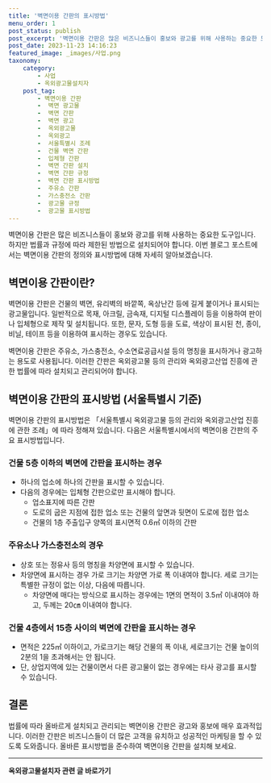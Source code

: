 ```yaml
---
title: '벽면이용 간판의 표시방법'
menu_order: 1
post_status: publish
post_excerpt: '벽면이용 간판은 많은 비즈니스들이 홍보와 광고를 위해 사용하는 중요한 도구입니다. 하지만 법률과 규정에 따라 제한된 방법으로 설치되어야 합니다. 이번 블로그 포스트에서는 벽면이용 간판의 정의와 표시방법에 대해 자세히 알아보겠습니다.'
post_date: 2023-11-23 14:16:23
featured_image: _images/사업.png
taxonomy:
    category:
        - 사업
        - 옥외광고물설치자
    post_tag:
        - 벽면이용 간판
        -  벽면 광고물
        -  벽면 간판
        -  벽면 광고
        -  옥외광고물
        -  옥외광고
        -  서울특별시 조례
        -  건물 벽면 간판
        -  입체형 간판
        -  벽면 간판 설치
        -  벽면 간판 규정
        -  벽면 간판 표시방법
        -  주유소 간판
        -  가스충전소 간판
        -  광고물 규정
        -  광고물 표시방법
---
```



벽면이용 간판은 많은 비즈니스들이 홍보와 광고를 위해 사용하는 중요한 도구입니다. 하지만 법률과 규정에 따라 제한된 방법으로 설치되어야 합니다. 이번 블로그 포스트에서는 벽면이용 간판의 정의와 표시방법에 대해 자세히 알아보겠습니다.

## 벽면이용 간판이란?

벽면이용 간판은 건물의 벽면, 유리벽의 바깥쪽, 옥상난간 등에 길게 붙이거나 표시되는 광고물입니다. 일반적으로 목재, 아크릴, 금속재, 디지털 디스플레이 등을 이용하여 판이나 입체형으로 제작 및 설치됩니다. 또한, 문자, 도형 등을 도료, 색상이 표시된 천, 종이, 비닐, 테이프 등을 이용하여 표시하는 경우도 있습니다.

벽면이용 간판은 주유소, 가스충전소, 수소연료공급시설 등의 명칭을 표시하거나 광고하는 용도로 사용됩니다. 이러한 간판은 옥외광고물 등의 관리와 옥외광고산업 진흥에 관한 법률에 따라 설치되고 관리되어야 합니다.

## 벽면이용 간판의 표시방법 (서울특별시 기준)

벽면이용 간판의 표시방법은 「서울특별시 옥외광고물 등의 관리와 옥외광고산업 진흥에 관한 조례」에 따라 정해져 있습니다. 다음은 서울특별시에서의 벽면이용 간판의 주요 표시방법입니다.

### 건물 5층 이하의 벽면에 간판을 표시하는 경우

- 하나의 업소에 하나의 간판을 표시할 수 있습니다.
- 다음의 경우에는 입체형 간판으로만 표시해야 합니다.
   - 업소표지에 따른 간판
   - 도로의 굽은 지점에 접한 업소 또는 건물의 앞면과 뒷면이 도로에 접한 업소
   - 건물의 1층 주출입구 양쪽의 표시면적 0.6㎡ 이하의 간판

### 주유소나 가스충전소의 경우

- 상호 또는 정유사 등의 명칭을 차양면에 표시할 수 있습니다.
- 차양면에 표시하는 경우 가로 크기는 차양면 가로 폭 이내여야 합니다. 세로 크기는 특별한 규정이 없는 이상, 다음에 따릅니다.
  - 차양면에 매다는 방식으로 표시하는 경우에는 1면의 면적이 3.5㎡ 이내여야 하고, 두께는 20㎝ 이내여야 합니다.

### 건물 4층에서 15층 사이의 벽면에 간판을 표시하는 경우

- 면적은 225㎡ 이하이고, 가로크기는 해당 건물의 폭 이내, 세로크기는 건물 높이의 2분의 1을 초과해서는 안 됩니다.
- 단, 상업지역에 있는 건물이면서 다른 광고물이 없는 경우에는 타사 광고를 표시할 수 있습니다.

## 결론

법률에 따라 올바르게 설치되고 관리되는 벽면이용 간판은 광고와 홍보에 매우 효과적입니다. 이러한 간판은 비즈니스들이 더 많은 고객을 유치하고 성공적인 마케팅을 할 수 있도록 도와줍니다. 올바른 표시방법을 준수하여 벽면이용 간판을 설치해 보세요.
<!-- wp:separator -->
<hr class="wp-block-separator has-alpha-channel-opacity"/>
<!-- /wp:separator -->

<!-- wp:group {"backgroundColor":"base","layout":{"type":"constrained"}} -->
<div class="wp-block-group has-base-background-color has-background"><!-- wp:paragraph {"align":"center","fontSize":"medium"} -->
<p class="has-text-align-center has-large-font-size"><strong>옥외광고물설치자 관련 글 바로가기</strong></p>
<!-- /wp:paragraph -->


<!-- wp:latest-posts
{"categories":[{"id":27298,"count":19,"description":"","link":"https://uknowlaw.com/category/%ec%98%a5%ec%99%b8%ea%b4%91%ea%b3%a0%eb%ac%bc%ec%84%a4%ec%b9%98%ec%9e%90/","name":"옥외광고물설치자","slug":"옥외광고물설치자","taxonomy":"category","parent":0,"meta":[],"_links":{"self":[{"href":"https://uknowlaw.com/wp-json/wp/v2/categories/27298"}],"collection":[{"href":"https://uknowlaw.com/wp-json/wp/v2/categories"}],"about":[{"href":"https://uknowlaw.com/wp-json/wp/v2/taxonomies/category"}],"wp:post_type":[{"href":"https://uknowlaw.com/wp-json/wp/v2/posts?categories=27298"}],"curies":[{"name":"wp","href":"https://api.w.org/{rel}","templated":true}]}}],"postsToShow":100,"excerptLength":28,"postLayout":"grid","columns":2,"featuredImageAlign":"left","featuredImageSizeSlug":"large","fontSize":"small"} /--></div>
<!-- /wp:group -->